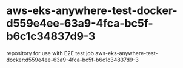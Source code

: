 # aws-eks-anywhere-test-docker-d559e4ee-63a9-4fca-bc5f-b6c1c34837d9-3
repository for use with E2E test job aws-eks-anywhere-test-docker:d559e4ee-63a9-4fca-bc5f-b6c1c34837d9-3
